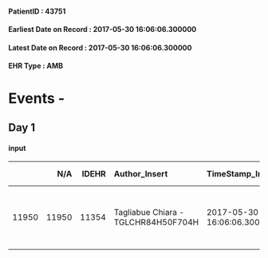 
#### PatientID : 43751
#### Earliest Date on Record : 2017-05-30 16:06:06.300000
#### Latest Date on Record : 2017-05-30 16:06:06.300000
#### EHR Type : AMB

# Events - 

## Day 1

#### input
|       |    N/A |   IDEHR | Author_Insert                       | TimeStamp_Insert           | EHRType   |   PatientID |   IDDigitalSignDocument | persone_vicine   |   Unnamed: 0_x.1 |   IDANAMNESI_SOCIALE | Patient   | FamigliaAltro   | Paziente_T   | FamigliaAltro_T   |   Non_Rilevabile_x.1 | Note_Non_Rilevabile_x.1   | opt_Problemi   | chk_contr_sintomi   | chk_competenza                                 | opt_paziente_a   | opt_famiglia_a   | opt_adeguatezza   | opt_paziente_solo   | ds_note_con                              | opt_presente_assente   | Presenza_minori   | Caregiver_principale   | opt_capacita     | ds_familiari_coinv                                                                                   | opt_necessario   | opt_presente   | opt_risorse_ec   | opt_paziente_psi   | opt_Ins_vol   | opt_esenzione   | opt_inv_civile            | Needs     | Domestic partnership   | Fragility   | opt_disponibilita_f   | opt_indennita_acc         | opt_legge                 | opt_famiglia_psi   | opt_disponibilit_paz   |
|------:|-------:|--------:|:------------------------------------|:---------------------------|:----------|------------:|------------------------:|:-----------------|-----------------:|---------------------:|:----------|:----------------|:-------------|:------------------|---------------------:|:--------------------------|:---------------|:--------------------|:-----------------------------------------------|:-----------------|:-----------------|:------------------|:--------------------|:-----------------------------------------|:-----------------------|:------------------|:-----------------------|:-----------------|:-----------------------------------------------------------------------------------------------------|:-----------------|:---------------|:-----------------|:-------------------|:--------------|:----------------|:--------------------------|:----------|:-----------------------|:------------|:----------------------|:--------------------------|:--------------------------|:-------------------|:-----------------------|
| 11950 |  11950 |   11354 | Tagliabue Chiara - TGLCHR84H50F704H | 2017-05-30 16:06:06.300000 | AMB       |       43751 |                  767027 | N/A              |             6264 |                 3945 | Si#1      | Si#1            | No#0         | Si#1              |                    0 | NR                        | Si#1           | controllo sintomi#0 | competenza/capacit√† assistenziale caregiver#0 | Indefinite#2     | Congruenti#1     | Si#1              | No#0                | Vive con il marito Piergiovanni di 83 aa | Presente#1             | No#0              | caregiver              | Incrementabile#1 | Due figli: Gabriella che abita nelle vicinanze e lavora a tempo pieno, Giovanni che vive in Francia. | Si#1             | Si#1           | Adeguate#1       | No#0               | No#0          | No#0            | in fase di accertamento#2 | Clinici#0 | Coniuge/Convivente#0   | nessuna#0   | Si#1                  | in fase di accertamento#2 | in fase di accertamento#2 | S√¨#1              | Si#1                   |


